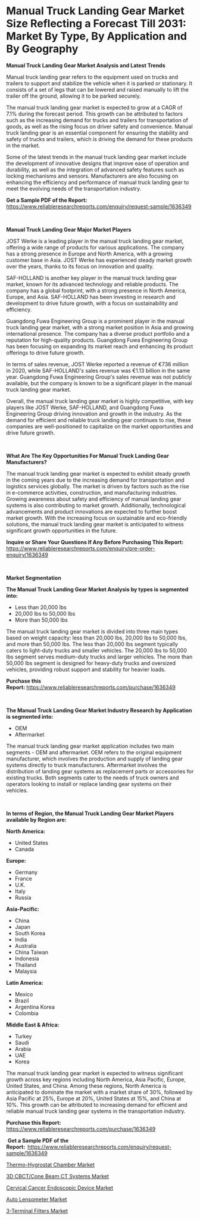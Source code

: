 <p><h1>Manual Truck Landing Gear Market Size Reflecting a Forecast Till 2031: Market By Type, By Application and By Geography</h1></p><p><strong>Manual Truck Landing Gear Market Analysis and Latest Trends</strong></p>
<p><p>Manual truck landing gear refers to the equipment used on trucks and trailers to support and stabilize the vehicle when it is parked or stationary. It consists of a set of legs that can be lowered and raised manually to lift the trailer off the ground, allowing it to be parked securely.</p><p>The manual truck landing gear market is expected to grow at a CAGR of 7.1% during the forecast period. This growth can be attributed to factors such as the increasing demand for trucks and trailers for transportation of goods, as well as the rising focus on driver safety and convenience. Manual truck landing gear is an essential component for ensuring the stability and safety of trucks and trailers, which is driving the demand for these products in the market.</p><p>Some of the latest trends in the manual truck landing gear market include the development of innovative designs that improve ease of operation and durability, as well as the integration of advanced safety features such as locking mechanisms and sensors. Manufacturers are also focusing on enhancing the efficiency and performance of manual truck landing gear to meet the evolving needs of the transportation industry.</p></p>
<p><strong>Get a Sample PDF of the Report:&nbsp;</strong> <a href="https://www.reliableresearchreports.com/enquiry/request-sample/1636349">https://www.reliableresearchreports.com/enquiry/request-sample/1636349</a></p>
<p>&nbsp;</p>
<p><strong>Manual Truck Landing Gear Major Market Players</strong></p>
<p><p>JOST Werke is a leading player in the manual truck landing gear market, offering a wide range of products for various applications. The company has a strong presence in Europe and North America, with a growing customer base in Asia. JOST Werke has experienced steady market growth over the years, thanks to its focus on innovation and quality.</p><p>SAF-HOLLAND is another key player in the manual truck landing gear market, known for its advanced technology and reliable products. The company has a global footprint, with a strong presence in North America, Europe, and Asia. SAF-HOLLAND has been investing in research and development to drive future growth, with a focus on sustainability and efficiency.</p><p>Guangdong Fuwa Engineering Group is a prominent player in the manual truck landing gear market, with a strong market position in Asia and growing international presence. The company has a diverse product portfolio and a reputation for high-quality products. Guangdong Fuwa Engineering Group has been focusing on expanding its market reach and enhancing its product offerings to drive future growth.</p><p>In terms of sales revenue, JOST Werke reported a revenue of €736 million in 2020, while SAF-HOLLAND's sales revenue was €1.13 billion in the same year. Guangdong Fuwa Engineering Group's sales revenue was not publicly available, but the company is known to be a significant player in the manual truck landing gear market.</p><p>Overall, the manual truck landing gear market is highly competitive, with key players like JOST Werke, SAF-HOLLAND, and Guangdong Fuwa Engineering Group driving innovation and growth in the industry. As the demand for efficient and reliable truck landing gear continues to rise, these companies are well-positioned to capitalize on the market opportunities and drive future growth.</p></p>
<p>&nbsp;</p>
<p><strong>What Are The Key Opportunities For Manual Truck Landing Gear Manufacturers?</strong></p>
<p><p>The manual truck landing gear market is expected to exhibit steady growth in the coming years due to the increasing demand for transportation and logistics services globally. The market is driven by factors such as the rise in e-commerce activities, construction, and manufacturing industries. Growing awareness about safety and efficiency of manual landing gear systems is also contributing to market growth. Additionally, technological advancements and product innovations are expected to further boost market growth. With the increasing focus on sustainable and eco-friendly solutions, the manual truck landing gear market is anticipated to witness significant growth opportunities in the future.</p></p>
<p><strong>Inquire or Share Your Questions If Any Before Purchasing This Report:</strong> <a href="https://www.reliableresearchreports.com/enquiry/pre-order-enquiry/1636349">https://www.reliableresearchreports.com/enquiry/pre-order-enquiry/1636349</a></p>
<p>&nbsp;</p>
<p><strong>Market Segmentation</strong></p>
<p><strong>The Manual Truck Landing Gear Market Analysis by types is segmented into:</strong></p>
<p><ul><li>Less than 20,000 lbs</li><li>20,000 lbs to 50,000 lbs</li><li>More than 50,000 lbs</li></ul></p>
<p><p>The manual truck landing gear market is divided into three main types based on weight capacity: less than 20,000 lbs, 20,000 lbs to 50,000 lbs, and more than 50,000 lbs. The less than 20,000 lbs segment typically caters to light-duty trucks and smaller vehicles. The 20,000 lbs to 50,000 lbs segment serves medium-duty trucks and larger vehicles. The more than 50,000 lbs segment is designed for heavy-duty trucks and oversized vehicles, providing robust support and stability for heavier loads.</p></p>
<p><strong>Purchase this Report:&nbsp;</strong><a href="https://www.reliableresearchreports.com/purchase/1636349">https://www.reliableresearchreports.com/purchase/1636349</a></p>
<p>&nbsp;</p>
<p><strong>The Manual Truck Landing Gear Market Industry Research by Application is segmented into:</strong></p>
<p><ul><li>OEM</li><li>Aftermarket</li></ul></p>
<p><p>The manual truck landing gear market application includes two main segments - OEM and aftermarket. OEM refers to the original equipment manufacturer, which involves the production and supply of landing gear systems directly to truck manufacturers. Aftermarket involves the distribution of landing gear systems as replacement parts or accessories for existing trucks. Both segments cater to the needs of truck owners and operators looking to install or replace landing gear systems on their vehicles.</p></p>
<p>&nbsp;</p>
<p><strong>In terms of Region, the Manual Truck Landing Gear Market Players available by Region are:</strong></p>
<p>
    <p> <strong> North America: </strong>
        <ul>
            <li>United States</li>
            <li>Canada</li>
        </ul>
        </p> 
    <p> <strong> Europe: </strong>
        <ul>
            <li>Germany</li>
            <li>France</li>
            <li>U.K.</li>
            <li>Italy</li>
            <li>Russia</li>
        </ul>
        </p> 
    <p> <strong> Asia-Pacific: </strong>
        <ul>
            <li>China</li>
            <li>Japan</li>
            <li>South Korea</li>
            <li>India</li>
            <li>Australia</li>
            <li>China Taiwan</li>
            <li>Indonesia</li>
            <li>Thailand</li>
            <li>Malaysia</li>
        </ul>
        </p> 
    <p> <strong> Latin America: </strong>
        <ul>
            <li>Mexico</li>
            <li>Brazil</li>
            <li>Argentina Korea</li>
            <li>Colombia</li>
        </ul>
        </p> 
    <p> <strong> Middle East & Africa: </strong>
        <ul>
            <li>Turkey</li>
            <li>Saudi</li>
            <li>Arabia</li>
            <li>UAE</li>
            <li>Korea</li>
        </ul>
    </p>
    </p>
<p><p>The manual truck landing gear market is expected to witness significant growth across key regions including North America, Asia Pacific, Europe, United States, and China. Among these regions, North America is anticipated to dominate the market with a market share of 30%, followed by Asia Pacific at 25%, Europe at 20%, United States at 15%, and China at 10%. This growth can be attributed to increasing demand for efficient and reliable manual truck landing gear systems in the transportation industry.</p></p>
<p><strong>Purchase this Report: </strong><a href="https://www.reliableresearchreports.com/purchase/1636349">https://www.reliableresearchreports.com/purchase/1636349</a></p>
<p>&nbsp;<strong>Get a Sample PDF of the Report:&nbsp;&nbsp;</strong><a href="https://www.reliableresearchreports.com/enquiry/request-sample/1636349">https://www.reliableresearchreports.com/enquiry/request-sample/1636349</a></p>
<p><strong></strong></p>
<p><p><a href="https://github.com/wusalecollins540tpqoz/Market-Research-Report-List-1/blob/main/thermo-hygrostat-chamber-market.md">Thermo-Hygrostat Chamber Market</a></p><p><a href="https://issuu.com/reportprime-2/docs/3d-cbctcone-beam-ct-systems-market-size-2030.pptx">3D CBCT/Cone Beam CT Systems Market</a></p><p><a href="https://issuu.com/reportprime-2/docs/cervical-cancer-endoscopic-device-market-size-2030">Cervical Cancer Endoscopic Device Market</a></p><p><a href="https://medium.com/@merrittrice2023/auto-lensometer-market-trends-and-market-analysis-forecasted-for-period-2024-2031-4d74dd144720">Auto Lensometer Market</a></p><p><a href="https://github.com/kathiaseamanalvaradovlprc2h/Market-Research-Report-List-1/blob/main/3-terminal-filters-market.md">3-Terminal Filters Market</a></p></p>